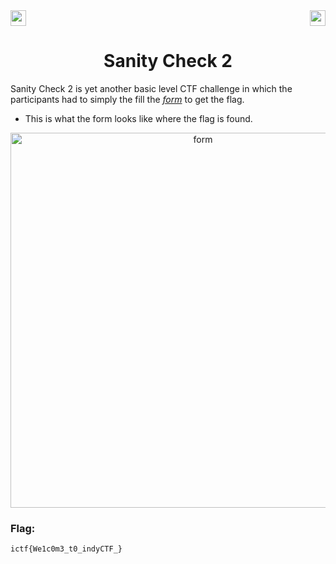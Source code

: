 <div>
   <a href="https://indy.ctf.eng.run/challenge/3"><img src="https://img.shields.io/badge/Sanity%20Check%20--%202-Click%20to%20Solve-green[700]" height="25"></a>
  <img src="https://img.shields.io/badge/Points%3A-50-red" align="right" height="25">
</div>

<div align="center">
    <h1>Sanity Check 2</h1>
</div>

Sanity Check 2 is yet another basic level CTF challenge in which the participants had to simply the fill the <a href="https://forms.gle/v96EUicARimb1ZxaA"><em>form</em></a> to get the flag.

- This is what the form  looks like where the flag is found.

<div align="center">
<img width="600" alt="form" src="https://user-images.githubusercontent.com/91147942/175549576-e7db22b1-1d83-427a-927d-38a176945fdc.png">

</div> 

### Flag: 

```ictf{We1c0m3_t0_indyCTF_}```
